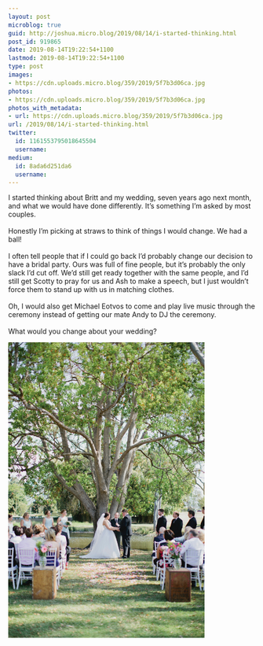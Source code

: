 ```yaml
---
layout: post
microblog: true
guid: http://joshua.micro.blog/2019/08/14/i-started-thinking.html
post_id: 919865
date: 2019-08-14T19:22:54+1100
lastmod: 2019-08-14T19:22:54+1100
type: post
images:
- https://cdn.uploads.micro.blog/359/2019/5f7b3d06ca.jpg
photos:
- https://cdn.uploads.micro.blog/359/2019/5f7b3d06ca.jpg
photos_with_metadata:
- url: https://cdn.uploads.micro.blog/359/2019/5f7b3d06ca.jpg
url: /2019/08/14/i-started-thinking.html
twitter:
  id: 1161553795018645504
  username: 
medium:
  id: 8ada6d251da6
  username: 
---
```

I started thinking about Britt and my wedding, seven years ago next month, and what we would have done differently. It’s something I’m asked by most couples.<br /><br />Honestly I’m picking at straws to think of things I would change. We had a ball!<br /><br />I often tell people that if I could go back I’d probably change our decision to have a bridal party. Ours was full of fine people, but it’s probably the only slack I’d cut off. We’d still get ready together with the same people, and I’d still get Scotty to pray for us and Ash to make a speech, but I just wouldn’t force them to stand up with us in matching clothes.<br /><br />Oh, I would also get Michael Eotvos to come and play live music through the ceremony instead of getting our mate Andy to DJ the ceremony.<br /><br />What would you change about your wedding?

<a href="https://joshwithers.blog/uploads/2019/5f7b3d06ca.jpg"><img src="uploads/2019/5f7b3d06ca.jpg" width="400" height="600" alt="" style="height: auto;" class="sunlit_image" /></a>

